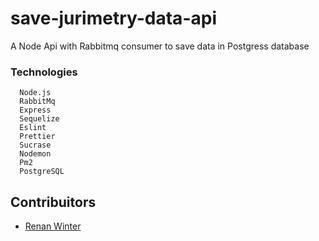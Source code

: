 # save-jurimetry-data-api

A Node Api with Rabbitmq consumer to save data in Postgress database

### Technologies
	
      Node.js
      RabbitMq
      Express
      Sequelize
      Eslint
      Prettier
      Sucrase
      Nodemon
      Pm2
      PostgreSQL
      
## Contribuitors
* [Renan Winter](https://www.github.com/rwspatin)
